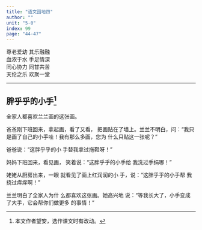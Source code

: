 ```yaml
---
title: "语文园地四"
author: ""
unit: "5-0"
index: 99
page: "44-47"
---
```


<!-- 日积月累 -->

尊老爱幼 其乐融融  
血浓于水 手足情深  
同心协力 同甘共苦  
天伦之乐 欢聚一堂  

---

<!-- 和大人一起读 -->

## 胖乎乎的小手[^1]

全家人都喜欢兰兰画的这张画。

爸爸刚下班回来，拿起画，看了又看，
把画贴在了墙上。兰兰不明白，问：“我只
是画了自己的小手哇！我有那么多画，您为
什么只贴这一张呢？”

[^1]: 本文作者望安，选作课文时有改动。

爸爸说：“这胖乎乎的小
手替我拿过拖鞋呀！”

妈妈下班回来，看见画，
笑着说：“这胖乎乎的小手给
我洗过手绢哪！”

姥姥从厨房出来，一眼
就看见了画上红润润的小
手，说：“这胖乎乎的小手帮
我挠过痒痒啊！”

兰兰明白了全家人为什
么都喜欢这张画。她高兴地
说：“等我长大了，小手变成
了大手，它会帮你们做更多
的事情！”

